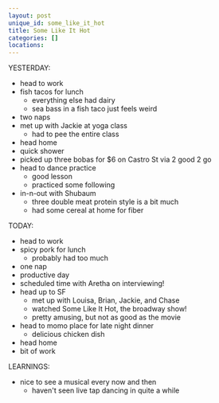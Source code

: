 ```yaml
---
layout: post
unique_id: some_like_it_hot
title: Some Like It Hot
categories: []
locations: 
---
```


YESTERDAY:
* head to work
* fish tacos for lunch
  * everything else had dairy
  * sea bass in a fish taco just feels weird
* two naps
* met up with Jackie at yoga class
  * had to pee the entire class
* head home
* quick shower
* picked up three bobas for $6 on Castro St via 2 good 2 go
* head to dance practice
  * good lesson
  * practiced some following
* in-n-out with Shubaum
  * three double meat protein style is a bit much
  * had some cereal at home for fiber

TODAY:
* head to work
* spicy pork for lunch
  * probably had too much
* one nap
* productive day
* scheduled time with Aretha on interviewing!
* head up to SF
  * met up with Louisa, Brian, Jackie, and Chase
  * watched Some Like It Hot, the broadway show!
  * pretty amusing, but not as good as the movie
* head to momo place for late night dinner
  * delicious chicken dish
* head home
* bit of work

LEARNINGS:
* nice to see a musical every now and then
  * haven't seen live tap dancing in quite a while
